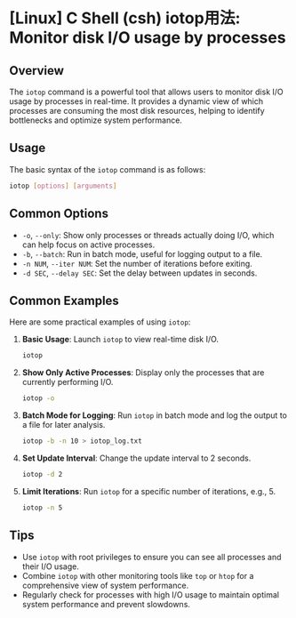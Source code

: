 # [Linux] C Shell (csh) iotop用法: Monitor disk I/O usage by processes

## Overview
The `iotop` command is a powerful tool that allows users to monitor disk I/O usage by processes in real-time. It provides a dynamic view of which processes are consuming the most disk resources, helping to identify bottlenecks and optimize system performance.

## Usage
The basic syntax of the `iotop` command is as follows:

```bash
iotop [options] [arguments]
```

## Common Options
- `-o`, `--only`: Show only processes or threads actually doing I/O, which can help focus on active processes.
- `-b`, `--batch`: Run in batch mode, useful for logging output to a file.
- `-n NUM`, `--iter NUM`: Set the number of iterations before exiting.
- `-d SEC`, `--delay SEC`: Set the delay between updates in seconds.

## Common Examples
Here are some practical examples of using `iotop`:

1. **Basic Usage**: Launch `iotop` to view real-time disk I/O.
   ```bash
   iotop
   ```

2. **Show Only Active Processes**: Display only the processes that are currently performing I/O.
   ```bash
   iotop -o
   ```

3. **Batch Mode for Logging**: Run `iotop` in batch mode and log the output to a file for later analysis.
   ```bash
   iotop -b -n 10 > iotop_log.txt
   ```

4. **Set Update Interval**: Change the update interval to 2 seconds.
   ```bash
   iotop -d 2
   ```

5. **Limit Iterations**: Run `iotop` for a specific number of iterations, e.g., 5.
   ```bash
   iotop -n 5
   ```

## Tips
- Use `iotop` with root privileges to ensure you can see all processes and their I/O usage.
- Combine `iotop` with other monitoring tools like `top` or `htop` for a comprehensive view of system performance.
- Regularly check for processes with high I/O usage to maintain optimal system performance and prevent slowdowns.